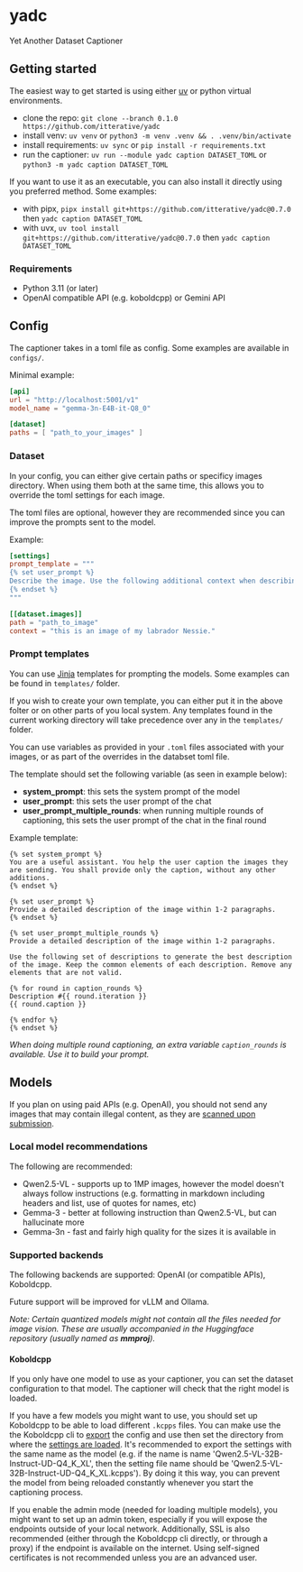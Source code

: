 # yadc
Yet Another Dataset Captioner

## Getting started

The easiest way to get started is using either [uv](https://github.com/astral-sh/uv) or python virtual environments.

* clone the repo: `git clone --branch 0.1.0 https://github.com/itterative/yadc`
* install venv: `uv venv` or `python3 -m venv .venv && . .venv/bin/activate`
* install requirements: `uv sync` or `pip install -r requirements.txt`
* run the captioner: `uv run --module yadc caption DATASET_TOML` or `python3 -m yadc caption DATASET_TOML`

If you want to use it as an executable, you can also install it directly using you preferred method. Some examples:
* with pipx, `pipx install git+https://github.com/itterative/yadc@0.7.0` then `yadc caption DATASET_TOML`
* with uvx, `uv tool install git+https://github.com/itterative/yadc@0.7.0` then `yadc caption DATASET_TOML`

### Requirements
* Python 3.11 (or later)
* OpenAI compatible API (e.g. koboldcpp) or Gemini API

## Config

The captioner takes in a toml file as config. Some examples are available in `configs/`.

Minimal example:

```toml
[api]
url = "http://localhost:5001/v1"
model_name = "gemma-3n-E4B-it-Q8_0"

[dataset]
paths = [ "path_to_your_images" ]
```

### Dataset

In your config, you can either give certain paths or specificy images directory. When using them both at the same time, this allows you to override the toml settings for each image.

The toml files are optional, however they are recommended since you can improve the prompts sent to the model.

Example:

```toml
[settings]
prompt_template = """
{% set user_prompt %}
Describe the image. Use the following additional context when describing the image: {{ context }}
{% endset %}
"""

[[dataset.images]]
path = "path_to_image"
context = "this is an image of my labrador Nessie."
```

### Prompt templates

You can use [Jinja](https://jinja.palletsprojects.com/en/stable/) templates for prompting the models. Some examples can be found in `templates/` folder.

If you wish to create your own template, you can either put it in the above folter or on other parts of you local system. Any templates found in the current working directory will take precedence over any in the `templates/` folder.

You can use variables as provided in your `.toml` files associated with your images, or as part of the overrides in the databset toml file.

The template should set the following variable (as seen in example below):
* **system_prompt**: this sets the system prompt of the model
* **user_prompt**: this sets the user prompt of the chat
* **user_prompt_multiple_rounds**: when running multiple rounds of captioning, this sets the user prompt of the chat in the final round

Example template:
```jinja
{% set system_prompt %}
You are a useful assistant. You help the user caption the images they are sending. You shall provide only the caption, without any other additions.
{% endset %}

{% set user_prompt %}
Provide a detailed description of the image within 1-2 paragraphs.
{% endset %}

{% set user_prompt_multiple_rounds %}
Provide a detailed description of the image within 1-2 paragraphs.

Use the following set of descriptions to generate the best description of the image. Keep the common elements of each description. Remove any elements that are not valid.

{% for round in caption_rounds %}
Description #{{ round.iteration }}
{{ round.caption }}

{% endfor %}
{% endset %}
```

*When doing multiple round captioning, an extra variable `caption_rounds` is available. Use it to build your prompt.*

## Models
If you plan on using paid APIs (e.g. OpenAI), you should not send any images that may contain illegal content, as they are [scanned upon submission](https://platform.openai.com/docs/guides/your-data#image-and-file-inputs).

### Local model recommendations

The following are recommended:
  * Qwen2.5-VL - supports up to 1MP images, however the model doesn't always follow instructions (e.g. formatting in markdown including headers and list, use of quotes for names, etc)
  * Gemma-3 - better at following instruction than Qwen2.5-VL, but can hallucinate more
  * Gemma-3n - fast and fairly high quality for the sizes it is available in

### Supported backends
The following backends are supported: OpenAI (or compatible APIs), Koboldcpp.

Future support will be improved for vLLM and Ollama.

*Note: Certain quantized models might not contain all the files needed for image vision. These are usually accompanied in the Huggingface repository (usually named as **mmproj**).*

#### Koboldcpp

If you only have one model to use as your captioner, you can set the dataset configuration to that model. The captioner will check that the right model is loaded.

If you have a few models you might want to use, you should set up Koboldcpp to be able to load different `.kcpps` files. You can make use the the Koboldcpp cli to [export](https://github.com/LostRuins/koboldcpp/wiki#what-is---config-what-are-kcpps-files) the config and use then set the directory from where the [settings are loaded](https://github.com/LostRuins/koboldcpp/wiki#what-is-admin-mode-can-i-switch-models-at-runtime). It's recommended to export the settings with the same name as the model (e.g. if the name is name 'Qwen2.5-VL-32B-Instruct-UD-Q4_K_XL', then the setting file name should be 'Qwen2.5-VL-32B-Instruct-UD-Q4_K_XL.kcpps'). By doing it this way, you can prevent the model from being reloaded constantly whenever you start the captioning process.

If you enable the admin mode (needed for loading multiple models), you might want to set up an admin token, especially if you will expose the endpoints outside of your local network. Additionally, SSL is also recommended (either through the Koboldcpp cli directly, or through a proxy) if the endpoint is available on the internet. Using self-signed certificates is not recommended unless you are an advanced user.

